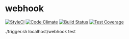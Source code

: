 # webhook

[![StyleCI](https://styleci.io/repos/103394153/shield?branch=master)](https://styleci.io/repos/103394153)
[![Code Climate](https://codeclimate.com/github/javanile-bot/webhook/badges/gpa.svg)](https://codeclimate.com/github/javanile-bot/webhook)
[![Build Status](https://travis-ci.org/javanile-bot/moldable.svg?branch=master)](https://travis-ci.org/javanile-bot/moldable)
[![Test Coverage](https://codeclimate.com/github/javanile-bot/webhook/badges/coverage.svg)](https://codeclimate.com/github/javanile-bot/webhook/coverage)



./trigger.sh localhost/webhook test
